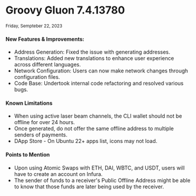 # Groovy Gluon 7.4.13780

<sub>Friday, Sempteber 22, 2023</sub>

#### New Features & Improvements:

- Address Generation: Fixed the issue with generating addresses.
- Translations: Added new translations to enhance user experience across different languages.
- Network Configuration: Users can now make network changes through configuration files.
- Code Base: Undertook internal code refactoring and resolved various bugs.

#### Known Limitations
- When using active laser beam channels, the CLI wallet should not be offline for over 24 hours.
- Once generated, do not offer the same offline address to multiple senders of payments.
- DApp Store - On Ubuntu 22+ apps list, icons may not load.

#### Points to Mention
- Upon using Atomic Swaps with ETH, DAI, WBTC, and USDT, users will have to create an account on Infura.
- The sender of funds to a receiver's Public Offline Address might be able to know that those funds are later being used by the receiver.